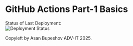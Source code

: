# GitHub Actions Part-1 Basics


Status of Last Deployment:<br>
<img src="https://github.com/basprod/github-actions-part-1-basics/workflows/My-GitHubActions-Basics/badge.svg?branch=main" alt="Deployment Status">


Copyleft by Asan Bupeshov ADV-IT 2025.
